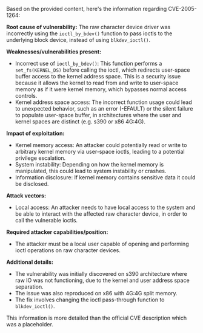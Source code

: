 Based on the provided content, here's the information regarding CVE-2005-1264:

**Root cause of vulnerability:**
The raw character device driver was incorrectly using the `ioctl_by_bdev()` function to pass ioctls to the underlying block device, instead of using `blkdev_ioctl()`.

**Weaknesses/vulnerabilities present:**
- Incorrect use of `ioctl_by_bdev()`: This function performs a `set_fs(KERNEL_DS)` before calling the ioctl, which redirects user-space buffer access to the kernel address space. This is a security issue because it allows the kernel to read from and write to user-space memory as if it were kernel memory, which bypasses normal access controls.
- Kernel address space access: The incorrect function usage could lead to unexpected behavior, such as an error (-EFAULT) or the silent failure to populate user-space buffer, in architectures where the user and kernel spaces are distinct (e.g. s390 or x86 4G:4G).

**Impact of exploitation:**
- Kernel memory access: An attacker could potentially read or write to arbitrary kernel memory via user-space ioctls, leading to a potential privilege escalation.
- System instability: Depending on how the kernel memory is manipulated, this could lead to system instability or crashes.
- Information disclosure: If kernel memory contains sensitive data it could be disclosed.

**Attack vectors:**
- Local access: An attacker needs to have local access to the system and be able to interact with the affected raw character device, in order to call the vulnerable ioctls.

**Required attacker capabilities/position:**
- The attacker must be a local user capable of opening and performing ioctl operations on raw character devices.

**Additional details:**
- The vulnerability was initially discovered on s390 architecture where raw IO was not functioning, due to the kernel and user address space separation.
- The issue was also reproduced on x86 with 4G:4G split memory.
- The fix involves changing the ioctl pass-through function to `blkdev_ioctl()`.

This information is more detailed than the official CVE description which was a placeholder.